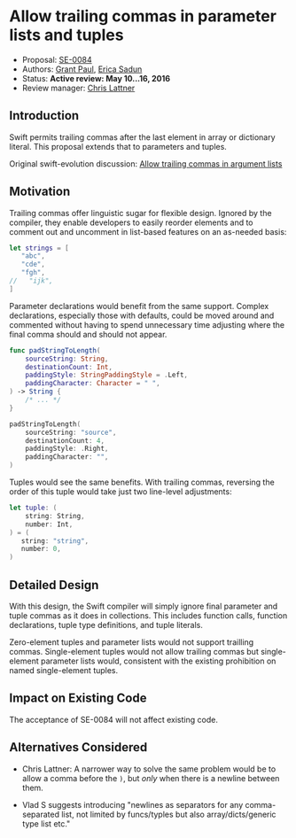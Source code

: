 # Allow trailing commas in parameter lists and tuples

* Proposal: [SE-0084](0084-trailing-commas.md)
* Authors: [Grant Paul](https://github.com/grp), [Erica Sadun](http://github.com/erica)
* Status: **Active review: May 10...16, 2016**
* Review manager: [Chris Lattner](http://github.com/lattner)

## Introduction

Swift permits trailing commas after the last element in array or dictionary literal. This proposal extends that to parameters and tuples.

Original swift-evolution discussion: [Allow trailing commas in argument lists](https://lists.swift.org/pipermail/swift-evolution/Week-of-Mon-20160307/012112.html)


## Motivation

Trailing commas offer linguistic sugar for flexible design. Ignored by the compiler, they enable developers to easily reorder elements and to comment out and uncomment in list-based features on an as-needed basis:

```swift
let strings = [
   "abc",
   "cde",
   "fgh",
//   "ijk",
]
```

Parameter declarations would benefit from the same support. Complex declarations, especially those with defaults, could be moved around and commented without having to spend unnecessary time adjusting where the final comma should and should not appear.

```swift
func padStringToLength(
    sourceString: String,
    destinationCount: Int,
    paddingStyle: StringPaddingStyle = .Left,
    paddingCharacter: Character = " ",
) -> String {
    /* ... */
}

padStringToLength(
    sourceString: "source",
    destinationCount: 4,
    paddingStyle: .Right,
    paddingCharacter: "",
)
```

Tuples would see the same benefits. With trailing commas, reversing the order of this tuple would take just two line-level adjustments:

```swift
let tuple: (
    string: String,
    number: Int,
) = (
   string: "string",
   number: 0,
)
```


## Detailed Design

With this design, the Swift compiler will simply ignore final parameter and tuple commas as it does in collections. This includes function calls, function declarations, tuple type definitions, and tuple literals.

Zero-element tuples and parameter lists would not support trailling commas. Single-element tuples would not allow trailing commas but single-element parameter lists would, consistent with the existing prohibition on named single-element tuples.

## Impact on Existing Code

The acceptance of SE-0084 will not affect existing code.

## Alternatives Considered

* Chris Lattner: A narrower way to solve the same problem would be to allow a comma before the `)`, but *only* when there is a newline between them.

* Vlad S suggests introducing "newlines as separators for any comma-separated list, not limited by funcs/typles but also array/dicts/generic type list etc."